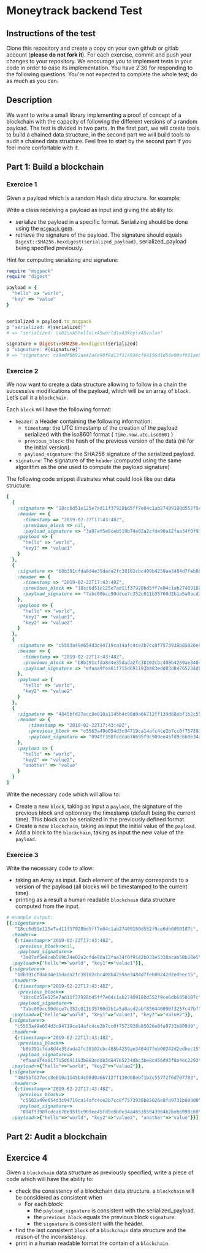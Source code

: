 # Moneytrack backend Test

## Instructions of the test
Clone this repository and create a copy on your own github or gitlab account (<b>please do not fork it</b>).
For each exercise, commit and push your changes to your repository.
We encourage you to implement tests in your code in order to ease its implementation.
You have 2:30 for responding to the following questions. You're not expected to complete the whole test; do as much as you can.

## Description

We want to write a small library implementing a proof of concept of a blockchain with the capacity of following the  different versions of a random payload.
The test is divided in two parts. In the first part, we will create tools to build a chained data structure, in the second part we will build tools to audit a chained data structure. 
Feel free to start by the second part if you feel more confortable with it.

## Part 1: Build a blockchain
 
### Exercice 1
Given a payload which is a random Hash data structure. for example:

Write a class receiving a payload as input and giving the ability to:
  - serialize the payload in a specific format. Serializing should be done using the [`msgpack` gem](https://github.com/msgpack/msgpack-ruby).
  - retrieve the signature of the payload. The signature should equals `Digest::SHA256.hexdigest(serialized_payload)`, serialized_payload being specified previously.

Hint for computing serializing and signature:

```ruby
require "msgpack"
require "digest"

payload = {
  "hello" => "world",
  "key" => "value"
}


serialized = payload.to_msgpack
p "serialized: #{serialized}"
# => "serialized: \x82\xA5hello\xA5world\xA3key\xA5value"

signature = Digest::SHA256.hexdigest(serialized)
p "signature: #{signature}" 
# => "signature: ca9edf6b92aa42a4e90f8d13f114936cf64156d1d54e00af931ae5e7a24cae28"

```


### Exercice 2
We now want to create a data structure allowing to follow in a chain the successive modifications of the payload, which will be an array of `block`. Let’s call it a `blockchain`.

Each `block` will have the following format:
 - `header`: a Header containing the following information:
    - `timestamp`: the UTC timestamp of the creation of the payload serialized with the iso8601 format ( `Time.now.utc.iso8601` )
    - `previous_block`: the hash of the previous version of the data (nil for the initial version).
    - `payload_signature`: the SHA256 signature of the serialized payload.
- `signature`: The signature of the `header` (computed using the same algorithm as the one used to compute the payload signature)


The following code snippet illustrates what could look like our data structure:
 
```ruby
[
  {
    :signature => "18cc6d51e125e7ad11f37928bd5ff7e04c1ab27409180d552f9ce6db6050187c",
    :header => {
      :timestamp => "2019-02-22T17:43:48Z",
      :previous_block => nil,
      :payload_signature => "3a87af5e8ceb519b74e02a2cfde90a12faa34f0f9142b033e5338acab58b18e5"},
    :payload => {
      "hello" => "world",
      "key1" => "value1"
    }
  },
  {
    :signature => "b8b391cfda8d4e35dada2fc38102cbc408b4259ae3484d7feb00242d2edbec15",
    :header => {
      :timestamp => "2019-02-22T17:43:48Z",
      :previous_block => "18cc6d51e125e7ad11f37928bd5ff7e04c1ab27409180d552f9ce6db6050187c",
      :payload_signature => "7abc00bcc90ddce7c352c011b35760d2b1a5a0acd2abf856440090f3257c47bf"
    },
    :payload => {
      "hello" => "world",
      "key1" => "value1",
      "key2" => "value2"
    }
  },
  {
    :signature => "c5563a49e654d3c94719ca14afc4ce2b7cc0f7573938b85026e8fa9731b809d0",
    :header => {
      :timestamp => "2019-02-22T17:43:48Z",
      :previous_block => "b8b391cfda8d4e35dada2fc38102cbc408b4259ae3484d7feb00242d2edbec15",
      :payload_signature => "efaaa9f4a61f715d691193b883edd83d84765234dbc3be8c456d93f8a4ec2293"
    },
    :payload => {
      "hello" => "world",
      "key2" => "value2"
    }
  },
  {
    :signature => "4845bfd27ecc8e810a1145b4c90d0a66712ff139d68ebf1b2c55772f6d707783",
    :header => {
        :timestamp => "2019-02-22T17:43:48Z",
        :previous_block => "c5563a49e654d3c94719ca14afc4ce2b7cc0f7573938b85026e8fa9731b809d0",
        :payload_signature => "094ff398fcdca678695f9c909ee45fd9c6b0e34a465355943064b2beb6098c60"
    },
    :payload => {
      "hello" => "world",
      "key2" => "value2",
      "another" => "value"
    }
  }
]
```

Write the necessary code which will allow to:
- Create a new `block`, taking as input a `payload`, the signature of the previous block and optionnaly the timestamp (default being the current time). This block can be serialized in the previously defined format.
- Create a new `blockchain`, taking as input the initial value of the `payload`.
- Add a block to the `blockchain`, taking as input the new value of the `payload`.

### Exercice 3

Write the necessary code to allow:
  - taking an Array as input. Each element of the array corresponds to a version of the payload (all blocks will be timestamped to the current time).
  - printing as a result a human readable `blockchain` data structure computed from the input.

```ruby
# example output:
[{:signature=>
   "18cc6d51e125e7ad11f37928bd5ff7e04c1ab27409180d552f9ce6db6050187c",
  :header=>
   {:timestamp=>"2019-02-22T17:43:48Z",
    :previous_block=>nil,
    :payload_signature=>
     "3a87af5e8ceb519b74e02a2cfde90a12faa34f0f9142b033e5338acab58b18e5"},
  :payload=>{"hello"=>"world", "key1"=>"value1"}},
 {:signature=>
   "b8b391cfda8d4e35dada2fc38102cbc408b4259ae3484d7feb00242d2edbec15",
  :header=>
   {:timestamp=>"2019-02-22T17:43:48Z",
    :previous_block=>
     "18cc6d51e125e7ad11f37928bd5ff7e04c1ab27409180d552f9ce6db6050187c",
    :payload_signature=>
     "7abc00bcc90ddce7c352c011b35760d2b1a5a0acd2abf856440090f3257c47bf"},
  :payload=>{"hello"=>"world", "key1"=>"value1", "key2"=>"value2"}},
 {:signature=>
   "c5563a49e654d3c94719ca14afc4ce2b7cc0f7573938b85026e8fa9731b809d0",
  :header=>
   {:timestamp=>"2019-02-22T17:43:48Z",
    :previous_block=>
     "b8b391cfda8d4e35dada2fc38102cbc408b4259ae3484d7feb00242d2edbec15",
    :payload_signature=>
     "efaaa9f4a61f715d691193b883edd83d84765234dbc3be8c456d93f8a4ec2293"},
  :payload=>{"hello"=>"world", "key2"=>"value2"}},
 {:signature=>
   "4845bfd27ecc8e810a1145b4c90d0a66712ff139d68ebf1b2c55772f6d707783",
  :header=>
   {:timestamp=>"2019-02-22T17:43:48Z",
    :previous_block=>
     "c5563a49e654d3c94719ca14afc4ce2b7cc0f7573938b85026e8fa9731b809d0",
    :payload_signature=>
     "094ff398fcdca678695f9c909ee45fd9c6b0e34a465355943064b2beb6098c60"},
  :payload=>{"hello"=>"world", "key2"=>"value2", "another"=>"value"}}]
  ``` 
 
## Part 2: Audit a blockchain
 
## Exercice 4

Given a `blockchain` data structure as previously specified, write a piece of code which will have the ability to:
- check the consistency of a blockchain data structure. a `blockchain` will be considered as consistent when 
    - For each block:
        - the `payload_signature` is consistent with the serialized_payload.
        - the `previous_block` equals the previous block `signature`.
        - the `signature` is consistent with the header.
- find the last consistent `block` of a `blockchain` data structure and the reason of the inconsistency.
- print in a human readable format the contain of a `blockchain`.